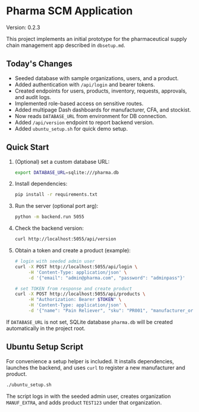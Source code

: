 
# Pharma SCM Application

Version: 0.2.3

This project implements an initial prototype for the pharmaceutical supply chain management app described in `dbsetup.md`.

## Today's Changes

- Seeded database with sample organizations, users, and a product.
- Added authentication with `/api/login` and bearer tokens.
- Created endpoints for users, products, inventory, requests, approvals, and audit logs.
- Implemented role-based access on sensitive routes.
- Added multipage Dash dashboards for manufacturer, CFA, and stockist.
- Now reads `DATABASE_URL` from environment for DB connection.
- Added `/api/version` endpoint to report backend version.
- Added `ubuntu_setup.sh` for quick demo setup.

## Quick Start

1. (Optional) set a custom database URL:

   ```bash
   export DATABASE_URL=sqlite:///pharma.db
   ```

2. Install dependencies:

   ```bash
   pip install -r requirements.txt
   ```

3. Run the server (optional port arg):

   ```bash
   python -m backend.run 5055
   ```

4. Check the backend version:

   ```bash
   curl http://localhost:5055/api/version
   ```

5. Obtain a token and create a product (example):

   ```bash
   # login with seeded admin user
   curl -X POST http://localhost:5055/api/login \
        -H 'Content-Type: application/json' \
        -d '{"email": "admin@pharma.com", "password": "adminpass"}'

   # set TOKEN from response and create product
   curl -X POST http://localhost:5055/api/products \
        -H "Authorization: Bearer $TOKEN" \
        -H 'Content-Type: application/json' \
        -d '{"name": "Pain Reliever", "sku": "PR001", "manufacturer_org_id": "MANUF1"}'
   ```

If `DATABASE_URL` is not set, SQLite database `pharma.db` will be created automatically in the project root.

## Ubuntu Setup Script

For convenience a setup helper is included. It installs dependencies,
launches the backend, and uses `curl` to register a new manufacturer and product.

```bash
./ubuntu_setup.sh
```

The script logs in with the seeded admin user, creates organization `MANUF_EXTRA`,
and adds product `TEST123` under that organization.

